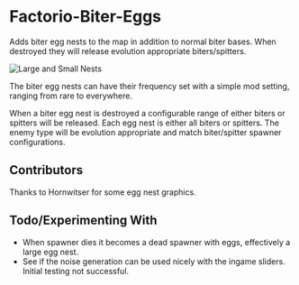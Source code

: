# Factorio-Biter-Eggs

Adds biter egg nests to the map in addition to normal biter bases. When destroyed they will release evolution appropriate biters/spitters.

![Large and Small Nests](https://thumbs.gfycat.com/WindingMeekGrouse-poster.jpg)

The biter egg nests can have their frequency set with a simple mod setting, ranging from rare to everywhere.

When a biter egg nest is destroyed a configurable range of either biters or spitters will be released. Each egg nest is either all biters or spitters. The enemy type will be evolution appropriate and match biter/spitter spawner configurations.


Contributors
-----------
Thanks to Hornwitser for some egg nest graphics.


Todo/Experimenting With
------------
 - When spawner dies it becomes a dead spawner with eggs, effectively a large egg nest.
 - See if the noise generation can be used nicely with the ingame sliders. Initial testing not successful.